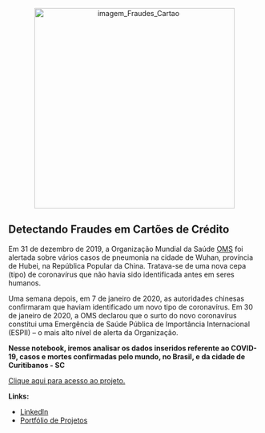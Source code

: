 <p align="center">
  <img src="![image](https://user-images.githubusercontent.com/76451728/135736683-5de696df-356a-4977-a082-e1aec80e8199.png)" alt="imagem_Fraudes_Cartao"height=400px >
</p>

## Detectando Fraudes em Cartões de Crédito

Em 31 de dezembro de 2019, a Organização Mundial da Saúde [OMS](https://www.who.int/eportuguese/countries/bra/pt/) foi alertada sobre vários casos de pneumonia na cidade de Wuhan, província de Hubei, na República Popular da China. Tratava-se de uma nova cepa (tipo) de coronavírus que não havia sido identificada antes em seres humanos.

Uma semana depois, em 7 de janeiro de 2020, as autoridades chinesas confirmaram que haviam identificado um novo tipo de coronavírus. Em 30 de janeiro de 2020, a OMS declarou que o surto do novo coronavírus constitui uma Emergência de Saúde Pública de Importância Internacional (ESPII) – o mais alto nível de alerta da Organização.

**Nesse notebook, iremos analisar os dados inseridos referente ao COVID-19, casos e mortes confirmadas pelo mundo, no Brasil, e da cidade de Curitibanos - SC**

[Clique aqui para acesso ao projeto.](https://github.com/villani31/Analise_COVID-19/blob/main/Projeto_COVID-19.ipynb)
  
**Links:**
* [LinkedIn](https://www.linkedin.com/in/thiagovillani)
* [Portfólio de Projetos](https://github.com/villani31/Data_Science)


